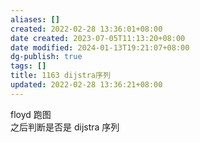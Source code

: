 ```yaml
---
aliases: []
created: 2022-02-28 13:36:01+08:00
date created: 2023-07-05T11:13:20+08:00
date modified: 2024-01-13T19:21:07+08:00
dg-publish: true
tags: []
title: 1163 dijstra序列
updated: 2022-02-28 13:36:21+08:00
---
```


floyd 跑图  
之后判断是否是 dijstra 序列